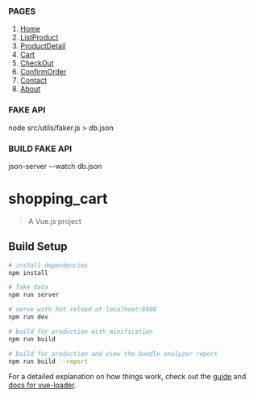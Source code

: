 ### PAGES

1. [Home](http://anon.wp1.zootemplate.com/home-food/)
2. [ListProduct](http://anon.wp1.zootemplate.com/shop/?sidebar=left)
3. [ProductDetail](http://anon.wp1.zootemplate.com/product/35mm-moonphase-watch/)
4. [Cart](http://anon.wp1.zootemplate.com/cart/)
5. [CheckOut](http://anon.wp1.zootemplate.com/checkout/)
6. [ConfirmOrder](http://anon.wp1.zootemplate.com/checkout/order-received/1705/?key=wc_order_jbRi44A5wHVWP)
7. [Contact](http://anon.wp1.zootemplate.com/contact/)
8. [About](http://anon.wp1.zootemplate.com/about/)

### FAKE API

node src/utils/faker.js > db.json

### BUILD FAKE API

json-server --watch db.json

# shopping_cart

> A Vue.js project

## Build Setup

```bash
# install dependencies
npm install

# fake data
npm run server

# serve with hot reload at localhost:8080
npm run dev

# build for production with minification
npm run build

# build for production and view the bundle analyzer report
npm run build --report
```

For a detailed explanation on how things work, check out the [guide](http://vuejs-templates.github.io/webpack/) and [docs for vue-loader](http://vuejs.github.io/vue-loader).

